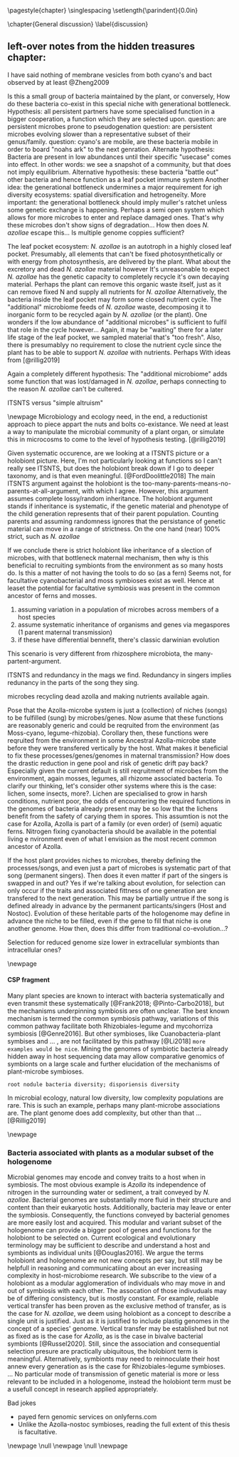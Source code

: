 \pagestyle{chapter}
\singlespacing
\setlength{\parindent}{0.0in}

\chapter{General discussion}
\label{discussion}


## left-over notes from the hidden treasures chapter:

I have said nothing of membrane vesicles from both cyano's and bact observed by
at least @Zheng2009

Is this a small group of bacteria maintained by the plant, or conversely,
How do these bacteria co-exist in this special niche with generational bottleneck.
Hypothesis: all persistent partners have some specialised function in a bigger
cooperation, a function which they are selected upon.
   question: are persistent microbes prone to pseudogenation
   question: are persistent microbes evolving slower than a representative
   subset of their genus/family.
   question: cyano's are mobile, are these bacteria mobile in order to board
   "noahs ark" to the next genration.
Alternate hypothesis: Bacteria are present in low abundances until their specific
"usecase" comes into effect.
In other words: we see a snapshot of a community, but that does not imply
equilibrium.
Alternative hypothesis: these bacteria "battle out" other bacteria and hence
function as a leaf pocket immune system
Another idea: the generational bottleneck undermines a major requirement for
igh diversity ecosystems: spatial diversification and hetrogeneïty.
More important: the generational bottleneck should imply muller's ratchet unless
some genetic exchange is happening.
Perhaps a semi open system which allows for more microbes to enter and replace
damaged ones.
That's why these microbes don't show signs of degradation...
How then does _N. azollae_ escape this... Is multiple genome coppies sufficient?

The leaf pocket ecosystem:
_N. azollae_ is an autotroph in a highly closed leaf pocket.
Presumably, all elements that can't be fixed photosynthetically or with energy
from photosynthesis, are delivered by the plant.
What about the excretory and dead _N. azollae_ material however
It's unreasonable to expect _N. azollae_ has the genetic capacity to completely
recycle it's own decaying material.
Perhaps the plant can remove this organic waste itself, just as it can remove
fixed N and supply all nutrients for _N. azollae_
Alternatively, the bacteria inside the leaf pocket may form some closed nutrient
cycle.
The "additional" microbiome feeds of _N. azollae_ waste, decomposing it to
inorganic form to be recycled again by _N. azollae_ (or the plant).
One wonders if the low abundance of "additional microbes" is sufficient to
fulfil that role in the cycle however...
Again, it may be "waiting" there for a later life stage of the leaf pocket, we
sampled material that's "too fresh".
Also, there is presumablyy no requirement to close the nutrient cycle since the
plant has to be able to support _N. azollae_ with nutrients.
Perhaps
With ideas from [@rillig2019]

Again a completely different hypothesis: The "additional microbiome" adds some
function that was lost/damaged in _N. azollae_, perhaps connecting to the reason
_N. azollae_ can't be cultered.

ITSNTS versus "simple altruism"


\newpage
Microbiology and ecology need, in the end, a reductionist approach to piece
appart the nuts and bolts co-existance.
We need at least a way to manipulate the microbial community of a plant organ,
or simulate this in microcosms to come to the level of hypothesis testing.
[@rillig2019]

Given systematic occurence, are we looking at a ITSNTS picture or a holobiont
picture.
Here, I'm not particularly looking at functions so I can't really see ITSNTS,
but does the holobiont break down if I go to deeper taxonomy, and is that even meaningful.
[@FordDoolittle2018]
The main ITSNTS argument against the holobiont is the too-many-parents-means-no-
parents-at-all-argument, with which I agree.
However, this argument assumes complete lossy/random inheritance.
The holobiont argument stands if inheritance is systematic, if the genetic
material and phenotype of the child generation represents that of their parent population.
Counting parents and assuming randomness ignores that the persistance of genetic
material can move in a range of strictness.
On the one hand (near) 100% strict, such as _N. azollae_


If we conclude there is strict holobiont like inheritance of a slection of
microbes,
with that bottleneck maternal mechanism,
then why is this beneficial to recruiting symbionts from the environment as so
many hosts do.
Is this a matter of not having the tools to do so (as a fern) Seems not, for
facultative cyanobacterial and moss symbioses exist as well. Hence at leaset the
potential for facultative symbiosis was present in the common ancestor of ferns
and mosses.


1. assuming variation in a population of microbes across members of a host
species
2. assume systematic inheritance of organisms and genes via megaspores (1 parent
  maternal transmission)
3. if these have differential bennefit, there's classic darwinian evolution

This scenario is very different from rhizosphere microbiota,
the many-partent-argument.

ITSNTS and redundancy in the mags we find. Redundancy in singers implies
redunancy in the parts of the song they sing.


microbes recycling dead azolla and making nutrients available again.

Pose that the Azolla-microbe system is just a (collection) of niches (songs) to
be fulfilled (sung) by microbes/genes.
Now asume that these functions are reasonably generic and could be reqruited
from the environment (as Moss-cyano, legume-rhizobia).
Corollary then, these functions were reqruited from the environment in some
Ancestral Azolla-microbe state before they were transfered vertically by the host.
What makes it beneficial to fix these processes/genes/genomes in maternal
transmission?
How does the drastic reduction in gene pool and risk of genetic drift pay back?
Especially given the current default is still reqruitment of microbes from the
environment, again mosses, legumes, all rhizome associated bacteria.
To clarify our thinking, let's consider other systems where this is the case:
lichen, some insects, more?.
Lichen are specialised to grow in harsh conditions, nutrient poor, the odds of
encountering the required functions in the genomes of bacteria already present
may be so low that the lichens benefit from the safety of carying them in spores.
This assumtion is not the case for Azolla, Azolla is part of a family (or even
  order) of (semi) aquatic ferns.
Nitrogen fixing cyanobacteria should be available in the potential living e
nvironment even of what I envision as the most recent common ancestor of Azolla.


If the host plant provides niches to microbes, thereby defining the processes/songs,
 and even just a part of microbes is systematic part of that song (permanent singers).
Then does it even matter if part of the singers is swapped in and out?
Yes if we're talking about evolution, for selection can only occur if the traits
and associated fittness of one generation are transfered to the next generation.
This may be partially untrue if the song is defined already in advance by the
permanent particants/singers (Host and Nostoc).
Evolution of these heritable parts of the hologenome may define in advance the
niche to be filled, even if the gene to fill that niche is one another genome.
How then, does this differ from traditional co-evolution...?


Selection for reduced genome size lower in extracellular symbionts than
 intracellular ones?


\newpage
#### CSP fragment
Many plant species are known to interact with bacteria systematically and even transmit these systematically [@Frank2018; @Pinto-Carbo2018], but the mechanisms underpinning symbiosis are often unclear.
The best known mechanism is termed the common symbiosis pathway, variations of this common pathway facilitate both Rhizobiales-legume and mycohorriza symbiosis [@Genre2016].
But other symbioses, like Cuanobacteria-plant symbises and ... , are not facilitated by this pathway [@Li2018] `more examples would be nice`.
Mining the genomes of symbiotic bacteria already hidden away in host sequencing data may allow comparative genomics of symbionts on a large scale and further elucidation of the mechanisms of plant-microbe symbioses.


`root nodule bacteria diversity; disporiensis diversity`



In microbial ecology, natural low diversity, low complexity populations are rare.
This is such an example, perhaps many plant-microbe associations are.
The plant genome does add complexity, but other than that ...
[@Rillig2019]

\newpage

### Bacteria associated with plants as a modular subset of the hologenome
Microbial genomes may encode and convey traits to a host when in symbiosis.
The most obvious example is _Azolla_ its independence of nitrogen in the surrounding water or sediment, a trait conveyed by _N. azollae_.
Bacterial genomes are substantially more fluid in their structure and content than their eukaryotic hosts.
Additionally, bacteria may leave or enter the symbiosis.
Consequently, the functions conveyed by bacterial genomes are more easily lost and acquired.
This modular and variant subset of the hologenome can provide a bigger pool of genes and functions for the holobiont to be selected on.
Current ecological and evolutionary terminology may be sufficient to describe and understand a host and symbionts as individual units [@Douglas2016].
We argue the terms holobiont and hologenome are not new concepts per say, but still may be helpfull in reasoning and communicatiing about an ever increasing complexity in host-microbiome research.
We subscribe to the view of a holobiont as a modular agglomeration of individuals who may move in and out of symbiosis with each other.
The assocation of those indivuduals may be of differing consistency, but is mostly constant.
For example, reliable vertical transfer has been proven as the exclusive method of transfer, as is the case for _N. azollae_, we deem using holobiont as a concept to describe a single unit is justified.
Just as it is justified to include plastig genomes in the concept of a species' genome.
Vertical transfer may be established but not as fixed as is the case for _Azolla_, as is the case in bivalve bacterial symbionts [@Russel2020].
Still, since the association and consequential selection presure are practically ubiquitous, the holobiont term is meaningful.
Alternatively, symbionts may need to reinnoculate their host annew every generation as is the case for Rhizobiales-legume symbioses.
...
No particular mode of transmission of genetic material is more or less relevant to be included in a hologenome, instead the holobiont term must be a usefull concept in research applied appropriately.

Bad jokes
* payed fern genomic services on onlyferns.com
* Unlike the Azolla-nostoc symbioses, reading the full extent of this thesis is facultative.

\newpage
\null
\newpage
\null
\newpage
